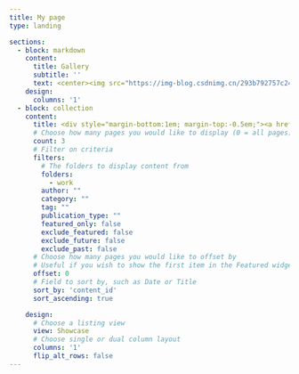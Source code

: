 ```yaml
---
title: My page
type: landing

sections:
  - block: markdown
    content:
      title: Gallery
      subtitle: ''
      text: <center><img src="https://img-blog.csdnimg.cn/293b792757c24b8caa1ffba18ce76831.jpg" width="30%" />&emsp;&emsp;&emsp;&emsp;&emsp;&emsp;&emsp;&emsp;<img src="https://img-blog.csdnimg.cn/f70c9b6462314611828f3349942b1227.jpg" width="30%" /><br/><font color="AAAAAA">001.jpg</font>&emsp;&emsp;&emsp;&emsp;&emsp;&emsp;&emsp;&emsp;&emsp;&emsp;&emsp;&emsp;&emsp;&emsp;&emsp;&emsp;&emsp;&emsp;&emsp;&emsp;&emsp;&emsp;&emsp;&emsp;<font color="AAAAAA">002.jpg</font></center><br/>
    design:
      columns: '1'
  - block: collection
    content:
      title: <div style="margin-bottom:1em; margin-top:-0.5em;"><a href="../work/" style="color:black; text-decoration:inherit;">科研成果</a></div>
      # Choose how many pages you would like to display (0 = all pages)
      count: 3
      # Filter on criteria
      filters:
        # The folders to display content from
        folders:
          - work
        author: ""
        category: ""
        tag: ""
        publication_type: ""
        featured_only: false
        exclude_featured: false
        exclude_future: false
        exclude_past: false
      # Choose how many pages you would like to offset by
      # Useful if you wish to show the first item in the Featured widget
      offset: 0
      # Field to sort by, such as Date or Title
      sort_by: 'content_id'
      sort_ascending: true

    design:
      # Choose a listing view
      view: Showcase
      # Choose single or dual column layout
      columns: '1'
      flip_alt_rows: false
---
```

